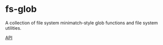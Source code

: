 # fs-glob

A collection of file system minimatch-style glob functions and file system utilities.

[API](https://github.com/oliverfoster/fs-glob/wiki/API)
